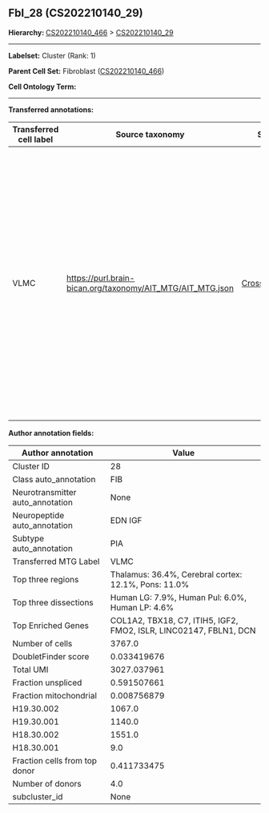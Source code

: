 ## Fbl_28 (CS202210140_29)
<b>Hierarchy: </b>
[CS202210140_466](https://purl.brain-bican.org/taxonomy/CS202210140#CS202210140_466) >
[CS202210140_29](https://purl.brain-bican.org/taxonomy/CS202210140#CS202210140_29)

---


**Labelset:** Cluster (Rank: 1)

**Parent Cell Set:** Fibroblast ([CS202210140_466](https://purl.brain-bican.org/taxonomy/CS202210140#CS202210140_466))



**Cell Ontology Term:** 

[MARKER GENES.]: #


---

[TRANSFERRED ANNOTATIONS.]: #


**Transferred annotations:**

| Transferred cell label | Source taxonomy | Source node accession | Algorithm name | Comment |
|------------------------|-----------------|-----------------------|----------------|---------|
|VLMC|https://purl.brain-bican.org/taxonomy/AIT_MTG/AIT_MTG.json|[CrossArea_subclass:f6b98fd9f4](https://purl.brain-bican.org/taxonomy/AIT_MTG#CrossArea_subclass_f6b98fd9f4)||We performed PCA (50 components) on our full dataset, trained a random forest classifier (scikit-learn, class_ weight=‘balanced’, max_depth=50) on the MTG labels, and then predicted labels for all cells. We labeled each cluster with the mode of its constituent cells if two conditions were met: more than 0.8 of predicted labels matched the mode, and the mean probability of these pre- dictions was greater than 0.8.|

[AUTHOR ANNOTATION FIELDS.]: #


**Author annotation fields:**

| Author annotation | Value |
|-------------------|-------|
|Cluster ID|28|
|Class auto_annotation|FIB|
|Neurotransmitter auto_annotation|None|
|Neuropeptide auto_annotation|EDN IGF|
|Subtype auto_annotation|PIA|
|Transferred MTG Label|VLMC|
|Top three regions|Thalamus: 36.4%, Cerebral cortex: 12.1%, Pons: 11.0%|
|Top three dissections|Human LG: 7.9%, Human Pul: 6.0%, Human LP: 4.6%|
|Top Enriched Genes|COL1A2, TBX18, C7, ITIH5, IGF2, FMO2, ISLR, LINC02147, FBLN1, DCN|
|Number of cells|3767.0|
|DoubletFinder score|0.033419676|
|Total UMI|3027.037961|
|Fraction unspliced|0.591507661|
|Fraction mitochondrial|0.008756879|
|H19.30.002|1067.0|
|H19.30.001|1140.0|
|H18.30.002|1551.0|
|H18.30.001|9.0|
|Fraction cells from top donor|0.411733475|
|Number of donors|4.0|
|subcluster_id|None|
